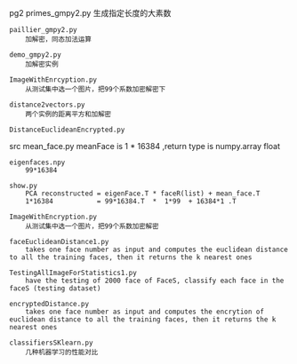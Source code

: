 pg2
    primes_gmpy2.py
        生成指定长度的大素数

    paillier_gmpy2.py
        加解密，同态加法运算

    demo_gmpy2.py
        加解密实例

    ImageWithEnrcyption.py
        从测试集中选一个图片，把99个系数加密解密下

    distance2vectors.py
        两个实例的距离平方和加解密

    DistanceEuclideanEncrypted.py


src
    mean_face.py
        meanFace is 1 * 16384 ,return type is numpy.array float

    eigenfaces.npy
        99*16384

    show.py
        PCA reconstructed = eigenFace.T * faceR(list) + mean_face.T
        1*16384           = 99*16384.T  *  1*99  + 16384*1 .T

    ImageWithEncryption.py
        从测试集中选一个图片，把99个系数加密解密

    faceEuclideanDistance1.py
        takes one face number as input and computes the euclidean distance to all the training faces, then it returns the k nearest ones

    TestingAllImageForStatistics1.py
        have the testing of 2000 face of FaceS, classify each face in the faceS (testing dataset)

    encryptedDistance.py
        takes one face number as input and computes the encrytion of euclidean distance to all the training faces, then it returns the k nearest ones

    classifiersSKlearn.py
        几种机器学习的性能对比